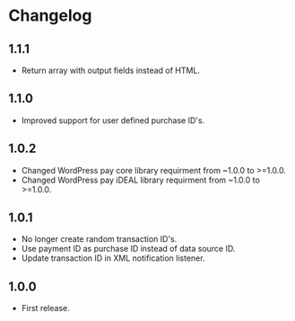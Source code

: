 # Changelog

## 1.1.1
*	Return array with output fields instead of HTML.

## 1.1.0
*	Improved support for user defined purchase ID's.

## 1.0.2
*	Changed WordPress pay core library requirment from ~1.0.0 to >=1.0.0.
*	Changed WordPress pay iDEAL library requirment from ~1.0.0 to >=1.0.0.

## 1.0.1
*	No longer create random transaction ID's.
*	Use payment ID as purchase ID instead of data source ID.
*	Update transaction ID in XML notification listener.

## 1.0.0
*	First release.

